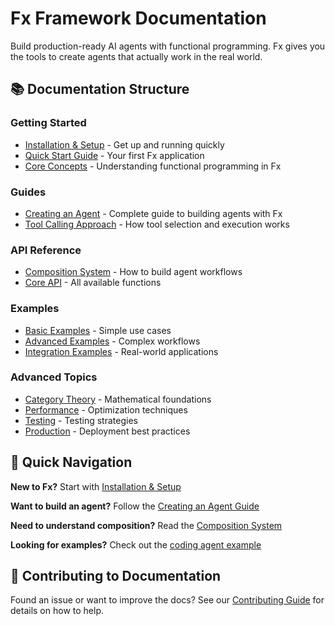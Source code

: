 # Fx Framework Documentation

Build production-ready AI agents with functional programming. Fx gives you the tools to create agents that actually work in the real world.

## 📚 Documentation Structure

### Getting Started
- [Installation & Setup](./getting-started/installation.md) - Get up and running quickly
- [Quick Start Guide](./getting-started/quick-start.md) - Your first Fx application
- [Core Concepts](./getting-started/concepts.md) - Understanding functional programming in Fx

### Guides
- [Creating an Agent](./guides/creating-an-agent.md) - Complete guide to building agents with Fx
- [Tool Calling Approach](./guides/tool-calling-approach.md) - How tool selection and execution works

### API Reference
- [Composition System](./api/composition.md) - How to build agent workflows
- [Core API](./api/core.md) - All available functions

### Examples
- [Basic Examples](./examples/basic/) - Simple use cases
- [Advanced Examples](./examples/advanced/) - Complex workflows
- [Integration Examples](./examples/integrations/) - Real-world applications

### Advanced Topics
- [Category Theory](./advanced/category-theory.md) - Mathematical foundations
- [Performance](./advanced/performance.md) - Optimization techniques
- [Testing](./advanced/testing.md) - Testing strategies
- [Production](./advanced/production.md) - Deployment best practices

## 🚀 Quick Navigation

**New to Fx?** Start with [Installation & Setup](./getting-started/installation.md)

**Want to build an agent?** Follow the [Creating an Agent Guide](./guides/creating-an-agent.md)

**Need to understand composition?** Read the [Composition System](./api/composition.md)

**Looking for examples?** Check out the [coding agent example](../../examples/coding-agent/)

## 🤝 Contributing to Documentation

Found an issue or want to improve the docs? See our [Contributing Guide](../CONTRIBUTING.md) for details on how to help.

